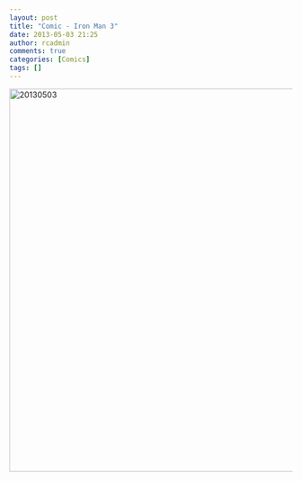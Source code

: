 ```yaml
---
layout: post
title: "Comic - Iron Man 3"
date: 2013-05-03 21:25
author: rcadmin
comments: true
categories: [Comics]
tags: []
---
```

<a href="http://bitsmack.com/wp/2013/11/18/comic-iron-man-3/attachment/20130503/" rel="attachment wp-att-2498"><img src="http://dl.bitsmack.com/uploads/2013/11/20130503.jpg" alt="20130503" width="680" height="680" class="alignnone size-full wp-image-2498" /></a>
